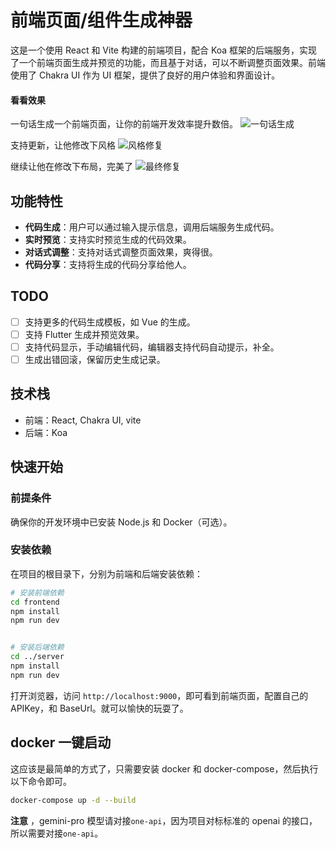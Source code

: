 # 前端页面/组件生成神器

这是一个使用 React 和 Vite 构建的前端项目，配合 Koa 框架的后端服务，实现了一个前端页面生成并预览的功能，而且基于对话，可以不断调整页面效果。前端使用了 Chakra UI 作为 UI 框架，提供了良好的用户体验和界面设计。

#### 看看效果

一句话生成一个前端页面，让你的前端开发效率提升数倍。
![一句话生成](https://cdn.jsdelivr.net/gh/bravekingzhang/pic_go@master/vscode/219bbde8839c426c9ba84a9da76640ba0f4c8f0e196aa02ac536c977c8f33ea8.png)

支持更新，让他修改下风格
![风格修复](https://cdn.jsdelivr.net/gh/bravekingzhang/pic_go@master/vscode/84ca16c261fedabaf7ae2e14b4e87f465f2a6561f67839e51ab40c75013e0241.png)

继续让他在修改下布局，完美了
![最终修复](https://cdn.jsdelivr.net/gh/bravekingzhang/pic_go@master/vscode/7832d0c7e562dc9dcce53ca57be68bfdbd1b4a83b43ee14e9680a9c9ebaa87c1.png)

## 功能特性

- **代码生成**：用户可以通过输入提示信息，调用后端服务生成代码。
- **实时预览**：支持实时预览生成的代码效果。
- **对话式调整**：支持对话式调整页面效果，爽得很。
- **代码分享**：支持将生成的代码分享给他人。

## TODO

- [ ] 支持更多的代码生成模板，如 Vue 的生成。
- [ ] 支持 Flutter 生成并预览效果。
- [ ] 支持代码显示，手动编辑代码，编辑器支持代码自动提示，补全。
- [ ] 生成出错回滚，保留历史生成记录。

## 技术栈

- 前端：React, Chakra UI, vite
- 后端：Koa

## 快速开始

### 前提条件

确保你的开发环境中已安装 Node.js 和 Docker（可选）。

### 安装依赖

在项目的根目录下，分别为前端和后端安装依赖：

```sh
# 安装前端依赖
cd frontend
npm install
npm run dev
```

```sh

# 安装后端依赖
cd ../server
npm install
npm run dev
```

打开浏览器，访问 `http://localhost:9000`，即可看到前端页面，配置自己的 APIKey，和 BaseUrl。就可以愉快的玩耍了。

## docker 一键启动

这应该是最简单的方式了，只需要安装 docker 和 docker-compose，然后执行以下命令即可。

```sh
docker-compose up -d --build
```

**注意** ，gemini-pro 模型请对接`one-api`，因为项目对标标准的 openai 的接口，所以需要对接`one-api`。
